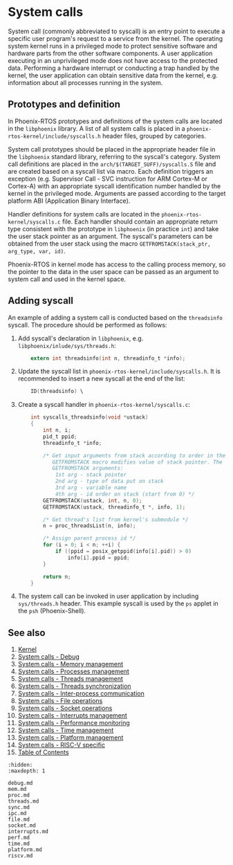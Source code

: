# System calls

System call (commonly abbreviated to syscall) is an entry point to execute a specific user program's request to a
service from the kernel. The operating system kernel runs in a privileged mode to protect sensitive software and
hardware parts from the other software components. A user application executing in an unprivileged mode does not have
access to the protected data. Performing a hardware interrupt or conducting a trap handled by the kernel, the user
application can obtain sensitive data from the kernel, e.g. information about all processes running in the system.

## Prototypes and definition

In Phoenix-RTOS prototypes and definitions of the system calls are located in the `libphoenix` library. A list of
all system calls is placed in a `phoenix-rtos-kernel/include/syscalls.h` header files, grouped by categories.

System call prototypes should be placed in the appropriate header file in the `libphoenix` standard library,
referring to the syscall's category.
System call definitions are placed in the `arch/$(TARGET_SUFF)/syscalls.S` file and are created based on a syscall list
via macro. Each definition triggers an exception (e.g. Supervisor Call - SVC instruction for ARM Cortex-M or Cortex-A)
with an appropriate syscall identification number handled by the kernel in the privileged mode. Arguments are passed
according to the target platform ABI (Application Binary Interface).

Handler definitions for system calls are located in the `phoenix-rtos-kernel/syscalls.c` file. Each handler should
contain an appropriate return type consistent with the prototype in `libphoenix` (in practice `int`) and take the user
stack pointer as an argument. The syscall's parameters can be obtained from the user stack using the macro
`GETFROMSTACK(stack_ptr, arg_type, var, id)`.

Phoenix-RTOS in kernel mode has access to the calling process memory, so the pointer to the data in the user space can
be passed as an argument to system call and used in the kernel space.

## Adding syscall

An example of adding a system call is conducted based on the `threadsinfo` syscall. The procedure should be performed as
follows:

1. Add syscall's declaration in `libphoenix`, e.g. `libphoenix/inlude/sys/threads.h`:

    ```C
        extern int threadsinfo(int n, threadinfo_t *info);
    ```

2. Update the syscall list in `phoenix-rtos-kernel/include/syscalls.h`. It is recommended to insert a new syscall at the
end of the list:

    ```C
        ID(threadsinfo) \
    ```

3. Create a syscall handler in `phoenix-rtos-kernel/syscalls.c`:

    ```C
        int syscalls_threadsinfo(void *ustack)
        {
            int n, i;
            pid_t ppid;
            threadinfo_t *info;
    
            /* Get input arguments from stack according to order in the syscall prototype.
               GETFROMSTACK macro modifies value of stack pointer. The order of its invocation has to be compliant with arguments put on stack.
               GETFROMSTACK arguments:
                1st arg - stack pointer
                2nd arg - type of data put on stack
                3rd arg - variable name
                4th arg - id order on stack (start from 0) */
            GETFROMSTACK(ustack, int, n, 0);
            GETFROMSTACK(ustack, threadinfo_t *, info, 1);
    
            /* Get thread's list from kernel's submodule */
            n = proc_threadsList(n, info);
    
            /* Assign parent process id */
            for (i = 0; i < n; ++i) {
                if ((ppid = posix_getppid(info[i].pid)) > 0)
                    info[i].ppid = ppid;
            }
    
            return n;
        }
    ```

4. The system call can be invoked in user application by including `sys/threads.h` header. This example syscall is used
by the `ps` applet in the `psh` (Phoenix-Shell).

## See also

1. [Kernel](../index.md)
2. [System calls - Debug](debug.md)
3. [System calls - Memory management](mem.md)
4. [System calls - Processes management](proc.md)
5. [System calls - Threads management](threads.md)
6. [System calls - Threads synchronization](sync.md)
7. [System calls - Inter-process communication](ipc.md)
8. [System calls - File operations](file.md)
9. [System calls - Socket operations](socket.md)
10. [System calls - Interrupts management](interrupts.md)
11. [System calls - Performance monitoring](perf.md)
12. [System calls - Time management](time.md)
13. [System calls - Platform management](platform.md)
14. [System calls - RISC-V specific](riscv.md)
15. [Table of Contents](../../index.md)

```{toctree}
:hidden:
:maxdepth: 1

debug.md
mem.md
proc.md
threads.md
sync.md
ipc.md
file.md
socket.md
interrupts.md
perf.md
time.md
platform.md
riscv.md
```
